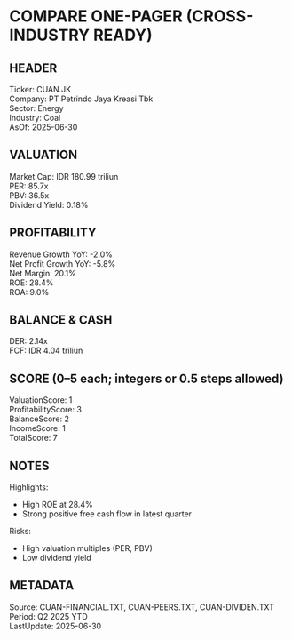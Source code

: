 # COMPARE ONE-PAGER (CROSS-INDUSTRY READY)

## HEADER
Ticker: CUAN.JK  
Company: PT Petrindo Jaya Kreasi Tbk  
Sector: Energy  
Industry: Coal  
AsOf: 2025-06-30

## VALUATION
Market Cap: IDR 180.99 triliun  
PER: 85.7x  
PBV: 36.5x  
Dividend Yield: 0.18%

## PROFITABILITY
Revenue Growth YoY: -2.0%  
Net Profit Growth YoY: -5.8%  
Net Margin: 20.1%  
ROE: 28.4%  
ROA: 9.0%

## BALANCE & CASH
DER: 2.14x  
FCF: IDR 4.04 triliun

## SCORE (0–5 each; integers or 0.5 steps allowed)
ValuationScore: 1  
ProfitabilityScore: 3  
BalanceScore: 2  
IncomeScore: 1  
TotalScore: 7

## NOTES
Highlights:
- High ROE at 28.4%
- Strong positive free cash flow in latest quarter

Risks:
- High valuation multiples (PER, PBV)
- Low dividend yield

## METADATA
Source: CUAN-FINANCIAL.TXT, CUAN-PEERS.TXT, CUAN-DIVIDEN.TXT  
Period: Q2 2025 YTD  
LastUpdate: 2025-06-30